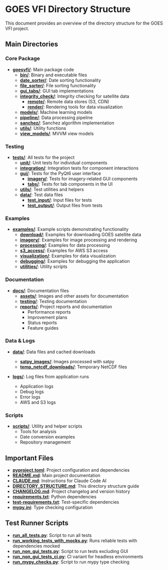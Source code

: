 # GOES VFI Directory Structure

This document provides an overview of the directory structure for the GOES VFI project.

## Main Directories

### Core Package

- **[goesvfi/](goesvfi/)**: Main package code
  - **[bin/](goesvfi/bin/)**: Binary and executable files
  - **[date_sorter/](goesvfi/date_sorter/)**: Date sorting functionality
  - **[file_sorter/](goesvfi/file_sorter/)**: File sorting functionality
  - **[gui_tabs/](goesvfi/gui_tabs/)**: GUI tab implementations
  - **[integrity_check/](goesvfi/integrity_check/)**: Integrity checking for satellite data
    - **[remote/](goesvfi/integrity_check/remote/)**: Remote data stores (S3, CDN)
    - **[render/](goesvfi/integrity_check/render/)**: Rendering tools for data visualization
  - **[models/](goesvfi/models/)**: Machine learning models
  - **[pipeline/](goesvfi/pipeline/)**: Data processing pipeline
  - **[sanchez/](goesvfi/sanchez/)**: Sanchez algorithm implementation
  - **[utils/](goesvfi/utils/)**: Utility functions
  - **[view_models/](goesvfi/view_models/)**: MVVM view models

### Testing

- **[tests/](tests/)**: All tests for the project
  - **[unit/](tests/unit/)**: Unit tests for individual components
  - **[integration/](tests/integration/)**: Integration tests for component interactions
  - **[gui/](tests/gui/)**: Tests for the PyQt6 user interface
    - **[imagery/](tests/gui/imagery/)**: Tests for imagery-related GUI components
    - **[tabs/](tests/gui/tabs/)**: Tests for tab components in the UI
  - **[utils/](tests/utils/)**: Test utilities and helpers
  - **[data/](tests/data/)**: Test data files
    - **[test_input/](tests/data/test_input/)**: Input files for tests
    - **[test_output/](tests/data/test_output/)**: Output files from tests

### Examples

- **[examples/](examples/)**: Example scripts demonstrating functionality
  - **[download/](examples/download/)**: Examples for downloading GOES satellite data
  - **[imagery/](examples/imagery/)**: Examples for image processing and rendering
  - **[processing/](examples/processing/)**: Examples for data processing
  - **[s3_access/](examples/s3_access/)**: Examples for AWS S3 access
  - **[visualization/](examples/visualization/)**: Examples for data visualization
  - **[debugging/](examples/debugging/)**: Examples for debugging the application
  - **[utilities/](examples/utilities/)**: Utility scripts

### Documentation

- **[docs/](docs/)**: Documentation files
  - **[assets/](docs/assets/)**: Images and other assets for documentation
  - **[testing/](docs/testing/)**: Testing documentation
  - **[reports/](docs/reports/)**: Project reports and documentation
    - Performance reports
    - Improvement plans
    - Status reports
    - Feature guides

### Data & Logs

- **[data/](data/)**: Data files and cached downloads
  - **[satpy_images/](data/satpy_images/)**: Images processed with satpy
  - **[temp_netcdf_downloads/](data/temp_netcdf_downloads/)**: Temporary NetCDF files

- **[logs/](logs/)**: Log files from application runs
  - Application logs
  - Debug logs
  - Error logs
  - AWS and S3 logs

### Scripts

- **[scripts/](scripts/)**: Utility and helper scripts
  - Tools for analysis
  - Date conversion examples
  - Repository management

## Important Files

- **[pyproject.toml](pyproject.toml)**: Project configuration and dependencies
- **[README.md](README.md)**: Main project documentation
- **[CLAUDE.md](CLAUDE.md)**: Instructions for Claude Code AI
- **[DIRECTORY_STRUCTURE.md](DIRECTORY_STRUCTURE.md)**: This directory structure guide
- **[CHANGELOG.md](CHANGELOG.md)**: Project changelog and version history
- **[requirements.txt](requirements.txt)**: Python dependencies
- **[test-requirements.txt](test-requirements.txt)**: Test-specific dependencies
- **[mypy.ini](mypy.ini)**: Type checking configuration

## Test Runner Scripts

- **[run_all_tests.py](run_all_tests.py)**: Script to run all tests
- **[run_working_tests_with_mocks.py](run_working_tests_with_mocks.py)**: Runs reliable tests with dependencies mocked
- **[run_non_gui_tests.py](run_non_gui_tests.py)**: Script to run tests excluding GUI
- **[run_non_gui_tests_ci.py](run_non_gui_tests_ci.py)**: CI variant for headless environments
- **[run_mypy_checks.py](run_mypy_checks.py)**: Script to run mypy type checking
